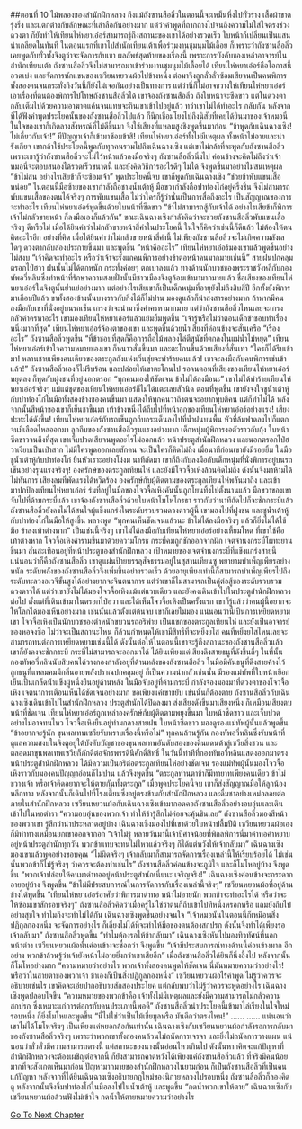 ##ตอนที่ 10 ไม้พลองของสำนักฝึกหลวง
ถึงแม้ถังซานสือลิ่วในตอนนี้จะเหม็นหึ่งไปทั่วร่าง เสื้อผ้าขาดรุ่งริ่ง และแตกต่างกับลักษณะที่เล่าลือกันอย่างมาก แต่ว่าคำพูดที่ถากถางไปจนถึงความไม่ใส่ใจตรงช่วงดวงตา ก็ยังทำให้เทียนไห่หยาเอ๋อร์สามารถรู้ถึงสถานะของเขาได้อย่างรวดเร็ว ใบหน้าก็เปลี่ยนเป็นแสนน่าเกลียดในทันที
ในตอนแรกที่เขาไปสำนักเทียนเต้าเพื่อร่วมงานชุมนุมไม้เลื้อย ก็เพราะว่าถังซานสือลิ่วเคยพูดกับทั่วทั้งจิงตูว่าจะจัดการกับเขา
ผลลัพธ์สุดท้ายของเรื่องนี้ เพราะการบังคับของเหล่าอาจารย์ในสำนักเทียนเต้า ถังซานสือลิ่วจึงไม่สามารถมาเข้าร่วมงานชุมนุมไม้เลื้อยได้ เทียนไห่หยาเอ๋อร์ถือโอกาสนี้อวดเบ่ง และจัดการหักแขนของเซวียนหยวนผ้อไปข้างหนึ่ง ต่อมาจึงถูกลั่วลั่วซ้อมเสียจนเป็นคนพิการ
ทั้งสองคนจนกระทั่งถึงวันนี้ก็ยังไม่เจอกันอย่างเป็นทางการ แต่ว่านี่ก็ไม่อาจขวางให้เทียนไห่หยาเอ๋อร์เอาเรื่องที่ตนต้องพิการไปโทษถังซานสือลิ่วได้
เขาจ้องถังซานสือลิ่ว ถึงใบหน้าจะซีดขาว แต่ในดวงตากลับเต็มไปด้วยความอาฆาตแค้นจนแทบจะกินเขาเข้าไปอยู่แล้ว ทว่าเขาไม่ได้ทำอะไร กลับกัน หลังจากที่ได้ฟังคำพูดประโยคนั้นของถังซานสือลิ่วไปแล้ว ก็นึกเชื่อมโยงไปถึงนิสัยที่เคยได้ยินมาของเจ้าหมอนี่ ในใจของเขาก็เกิดลางสังหรณ์ที่ไม่ดีขึ้นมา จึงใช้เสียงที่แหลมสูงชิงพูดขึ้นมาก่อน “ข้าพูดกับเฉินฉางเซิง! ไม่เกี่ยวกับเจ้า!”
มีปัญญาเจ้าก็เข้ามาซ้อมข้าสิ!
เทียนไห่หยาเอ๋อร์ทั้งไม่มีเหตุผล ทั้งหน้าไม่อายและน่ารังเกียจ เขากล้าใช้ประโยคนี้พูดกับทุกคนรวมไปถึงเฉินฉางเซิง แต่เขาไม่กล้าที่จะพูดกับถังซานสือลิ่ว
เพราะเขารู้ว่าถังซานสือลิ่วจะไม่ไว้หน้าแล้วลงมือจริงๆ
ถังซานสือลิ่วนิ่งไป ค่อนข้างจะคิดไม่ถึงว่าเจ้าหมอนี่จะตอบสนองได้รวดเร็วขนาดนี้ และยังคิดวิธีการอะไรดีๆ ไม่ได้ จึงพูดขึ้นมาอย่างไม่สนเหตุผล “ข้าไม่สน อย่างไรเสียข้าก็จะซ้อมเจ้า”
พูดประโยคนี้จบ เขาก็พูดกับเฉินฉางเซิง “ช่วยข้าพับแขนเสื้อหน่อย”
ในตอนนี้มือซ้ายของเขากำลังถือชามน้ำเต้าหู้ มือขวากำลังถือปาท่องโก๋อยู่ครึ่งชิ้น จึงไม่สามารถพับแขนเสื้อของตนได้จริงๆ
การพับแขนเสื้อ ไม่ว่าใครก็รู้ว่านั่นเป็นการสื่อถึงอะไร เป็นสัญญาณของการจะทำอะไร
เทียนไห่หยาเอ๋อร์พูดขึ้นด้วยใบหน้าที่ซีดขาว “ข้าไม่สามารถสู้กับเจ้าได้ อย่างไรเสียข้าก็พิการ เจ้าไม่กลัวขายหน้า ก็ลงมือเองก็แล้วกัน”
ขณะเฉินฉางเซิงกำลังคิดว่าจะช่วยถังซานสือลิ่วพับแขนเสื้อจริงๆ ดีหรือไม่ เมื่อได้ยินคำว่าไม่กลัวขายหน้าสี่คำในประโยคนี้ ในใจก็คิดว่าเช่นนี้ก็ดีแล้ว ไม่ต้องให้ตนคิดอะไรอีก
อย่างที่คิด เมื่อได้ยินคำว่าไม่กลัวขายหน้าสี่คำนี้ ไม่เพียงถังซานสือลิ่วจะไม่เกิดความลังเลใดๆ ดวงตากลับส่องประกายขึ้นมา และพูดขึ้น “หน้าคืออะไร”
เทียนไห่หยาเอ๋อร์มองเขาแล้วพูดขึ้นอย่างไม่สงบ “เจ้าคิดจะทำอะไร หรือว่าเจ้าจะรังแกคนพิการอย่างข้าต่อหน้าคนมากมายเช่นนี้”
สายฝนปกคลุมตรอกไป่ฮวา ฝนนั้นไม่ได้ตกหนัก กระทั่งค่อยๆ ตกเบาลงแล้ว ทางด้านนักบวชของพระราชวังหลีกับกองทัพอวี่หลินซึ่งทำหน้าที่รักษาความสงบฝั่งนั้นมีชาวเมืองจิงตูล้อมเข้ามามากมายแล้ว
ชื่อเสียงของเทียนไห่หยาเอ๋อร์ในจิงตูนั้นย่ำแย่อย่างมาก แต่อย่างไรเสียเขาก็เป็นเด็กหนุ่มที่อายุยังไม่ถึงสิบสี่ปี อีกทั้งยังพิการมาเกือบปีแล้ว ขาทั้งสองข้างนั้นบางราวกับกิ่งไม้ก็ไม่ปาน มองดูแล้วก็น่าสงสารอย่างมาก ถ้าหากมีคนลงมือกับเขาที่นั่งอยู่บนรถเข็น เกรงว่าจะนำมาซึ่งคำครหามากมาย
แต่ว่าถังซานสือลิ่วไหนเลยจะเกรงกลัวคำครหาอะไร
เขามองเทียนไห่หยาเอ๋อร์แล้วแย้มยิ้มพูดขึ้น “เจ้ารู้หรือไม่ว่าตอนเด็กข้าชอบทำเรื่องหนึ่งมากที่สุด”
เทียนไห่หยาเอ๋อร์จ้องตาของเขา และพูดขึ้นด้วยน้ำเสียงที่ค่อนข้างจะสั่นเครือ “เรื่องอะไร”
ถังซานสือลิ่วพูดขึ้น “ที่ข้าชอบที่สุดก็คือการถือไม้พลองไล่ตีสุนัขที่ตกลงในแม่น้ำไม่หยุด”
เทียนไห่หยาเอ๋อร์เข้าใจความหมายของเขา ก็หนาวสั่นขึ้นมา และตะโกนขึ้นด้วยเสียงที่สั่นเทา “ใครก็ได้รีบเข้ามา! หลานชายเพียงคนเดียวของตระกูลถังแห่งเวิ่นสุ่ยจะทำร้ายคนแล้ว! เขาจะลงมือกับคนพิการเช่นข้าแล้ว!”
ถังซานสือลิ่วเองก็ไม่รีบร้อน และปล่อยให้เขาตะโกนไป รอจนตอนที่เสียงของเทียนไห่หยาเอ๋อร์ หยุดลง ก็พูดกับฝูงชนที่อยู่นอกตรอก “ทุกคนมองให้ชัดเจน ข้าไม่ได้ลงมือนะ”
เขาไม่ได้ทำร้ายเทียนไห่หยาเอ๋อร์จริงๆ แม้แต่ชุดของเทียนไห่หยาเอ๋อร์ก็ไม่ได้แตะเลยสักนิด
ตอนที่พูดขึ้น เขายังจงใจชูน้ำเต้าหู้กับปาท่องโก๋ในมือทั้งสองข้างของคนขึ้นมา แสดงให้ทุกคนว่าถึงตนจะอยากทุบตีคน แต่ก็ทำไม่ได้
หลังจากนั้นสีหน้าของเขาก็เย็นชาขึ้นมา เท้าข้างหนึ่งได้ถีบไปที่หน้าอกของเทียนไห่หยาเอ๋อร์อย่างแรง!
เสียงปะทะได้ดังขึ้น!
เทียนไห่หยาเอ๋อร์กับรถเข็นถูกถีบกระเด็นลงไปที่น้ำฝนบนพื้น หัวที่ล้มฟาดลงไปก็แตกจนมีเลือดไหลออกมา
ลูกถีบของถังซานสือลิ่วรุนแรงอย่างมาก เด็กหนุ่มผู้พิการงอตัวราวกับกุ้ง ใบหน้าซีดขาวจนถึงที่สุด เขาเจ็บปวดเสียจนพูดอะไรไม่ออกแล้ว
หน้าประตูสำนักฝึกหลวง และนอกตรอกไป่ฮวาเงียบเป็นเป่าสาก ไม่มีใครพูดออกเลยสักคน
จะเป็นใครก็คิดไม่ถึง เมื่อนาทีก่อนเขายังมีรอยยิ้ม ในมือชูน้ำเต้าหู้กับปาท่องโก๋ ยืนหัวเราะอย่างโง่งม นาทีถัดมา เขาก็ถึงกับลงมือกับเด็กหนุ่มที่นั่งพิการอยู่บนรถเข็นอย่างรุนแรงจริงๆ!
องครักษ์ของตระกูลเทียนไห่ และยังมีโจวจื้อเหิงล้วนคิดไม่ถึง ดังนั้นจึงมาห้ามได้ไม่ทันการ
เสียงลมที่พัดแรงได้หวีดร้อง องครักษ์กับผู้ติดตามของตระกูลเทียนไห่พลันมาถึง และเข้ามาปกป้องเทียนไห่หยาเอ๋อร์
ร่มที่อยู่ในมือของโจวจื้อเหิงคันนั้นถูกโยนทิ้งไปตั้งนานแล้ว มือขวาของเขาจับไปที่ด้ามกระบี่แล้ว เขาจ้องถังซานสือลิ่วด้วยใบหน้าโมโหโกรธา ราวกับว่านาทีถัดไปก็จะชักกระบี่แล้ว
ถังซานสือลิ่วยังคงไม่ได้สนใจผู้แข็งแกร่งในระดับรวบรวมดวงดาวผู้นี้ เขามองไปที่ฝูงชน และชูน้ำเต้าหู้กับปาท่องโก๋ในมือให้สูงขึ้น พลางพูด “ทุกคนเห็นชัดเจนแล้วนะ ข้าไม่ได้ลงมือจริงๆ แล้วก็ยิ่งไม่ได้ใช้มือ ข้าลงเท้าต่างหาก”
เป็นเช่นนี้จริงๆ เขาไม่ได้ลงมือกับเทียนไห่หยาเอ๋อร์อย่างเหี้ยมโหด ที่เขาใช้คือเท้าต่างหาก
โจวจื้อเหิงคำรามขึ้นมาด้วยความโกรธ กระบี่คมถูกชักออกจากฝัก เจตจำนงกระบี่โผทะยานขึ้นมา สั่นสะเทือนอยู่ที่หน้าประตูของสำนักฝึกหลวง
เป้าหมายของเจตจำนงกระบี่ที่แข็งแกร่งสายนี้ แน่นอนว่าก็คือถังซานสือลิ่ว
เขาดูแผ่นป้ายบรรลุสัจธรรมอยู่ในสุสานเทียนซู พยายามบำเพ็ญเพียรอย่างหนัก ระดับพลังของถังซานสือลิ่วจึงเพิ่มขึ้นอย่างรวดเร็ว ด้วยอายุเพียงเท่านี้ก็สามารถบำเพ็ญเพียรไปถึงระดับทะลวงอเวจีขั้นสูงได้อย่างยากจะจินตนาการ แต่ว่าเขาก็ไม่สามารถเป็นคู่ต่อสู้ของระดับรวบรวมดวงดาวได้
แต่ว่าเขายังไม่ได้มองโจวจื้อเหิงแม้แต่แวบเดียว และยังคงเดินเข้าไปในประตูสำนักฝึกหลวงต่อไป
ตั้งแต่ที่เดินเข้ามาในตรอกไป่ฮวา และได้เห็นโจวจื้อเหิงเป็นครั้งแรก เขาก็รู้แล้วว่าคนผู้นี้อยากจะให้โลกได้มองเห็นอย่างมาก เช่นนั้นแล้วตั้งแต่ต้นจบ เขาก็เลยไม่มอง
แน่นอนว่านี่เป็นการเหยียดหยามเขา
โจวจื้อเหิงเป็นนักบวชของตำหนักขบวนรถอริพ่าย เป็นแขกของตระกูลเทียนไห่ และยังเป็นอาจารย์ของหอจงซื่อ ไม่ว่าจะเป็นสถานะไหน ก็ล้วนกำหนดให้เขามีสิทธิ์ที่จะหยิ่งยโส
คนที่หยิ่งยโสไหนเลยจะสามารถทนต่อการเหยียดหยามเช่นนี้ได้ ดังนั้นต่อให้ในตอนนี้เขาจะรู้ถึงสถานะของถังซานสือลิ่วแล้ว เขาก็ยังคงจะชักกระบี่
กระบี่ไม่สามารถจะออกมาได้
ได้ยินเพียงแค่เสียงดึงสายธนูที่ดังขึ้นถี่ๆ ในที่นั้น
กองทัพอวี่หลินนับสิบคนได้วางกองกำลังอยู่ที่ด้านหลังของถังซานสือลิ่ว ในมือมีคันธนูที่ดึงสายค้างไว้ ลูกธนูที่แหลมคมมีกลิ่นอายพลังปราณปกคลุมอยู่ ก็เป็นความน่ากลัวเช่นนั้น
มีรองแม่ทัพที่ใบหน้าเยือกเย็นเป็นเกล็ดน้ำแข็งผู้หนึ่งยืนอยู่ด้านหลัง ในมือจับอยู่ที่ด้ามกระบี่ กำลังจ้องมองมาที่ดวงตาของโจวจื้อเหิง เจตนาการเตือนเห็นได้ชัดเจนอย่างมาก ขอเพียงแค่เขาขยับ เช่นนั้นก็ต้องตาย
ถังซานสือลิ่วกับเฉินฉางเซิงเดินเข้าไปในสำนักฝึกหลวง ประตูสำนักได้ปิดลงมา ส่งเสียงดังขึ้นมาเสียงหนึ่ง
ก็เหมือนเสียงตบหน้าที่ชัดเจน
เทียนไห่หยาเอ๋อร์ถูกเหล่าองครักษ์กับผู้ติดตามพยุงขึ้นมา ใบหน้าซีดขาว และเจ็บปวดอย่างไม่อาจทนไหว
โจวจื้อเหิงยืนอยู่ท่ามกลางสายฝน ใบหน้าซีดขาว มองดูรองแม่ทัพผู้นั้นแล้วพูดขึ้น “ข้าอยากจะรู้นัก ขุนพลเทพเซวียรับทราบเรื่องนี้หรือไม่”
ทุกคนล้วนรู้กัน กองทัพอวี่หลินซึ่งรับหน้าที่ดูแลความสงบในจิงตูอยู่ใต้บังคับบัญชาของขุนพลเทพอันดับสองของดินแดนต้าลู่เซวียสิ่งชวน และตลอดมาขุนพลเทพเซวียก็ภักดีต่อจักรพรรดินีศักดิ์สิทธิ์ ในวันนี้ท่าทีที่กองทัพอวี่หลินแสดงออกมาตรงหน้าประตูสำนักฝึกหลวง ได้มีความเป็นอริต่อตระกูลเทียนไห่อย่างชัดเจน
รองแม่ทัพผู้นั้นมองโจวจื้อเหิงราวกับมองคนปัญญาอ่อนก็ไม่ปาน แล้วจึงพูดขึ้น “ตระกูลท่านตาข้าก็มีทายาทเพียงคนเดียว ข้าไม่ขวางเจ้า หรือเจ้าคิดอยากจะให้ตายกันทั้งตระกูล”
เมื่อพูดประโยคนี้จบ เขาก็ส่งสัญญาณมือให้ลูกน้องหลีกทาง หลังจากนั้นก็เดินไปที่โรงเตี๊ยมซึ่งอยู่ตรงข้ามกับสำนักฝึกหลวง และดื่มชาอย่างเหม่อลอยต่อ
ภายในสำนักฝึกหลวง เซวียนหยวนผ้อกับเฉินฉางเซิงเข้ามากอดคอถังซานสือลิ่วอย่างอบอุ่นและเดินเข้าไปในหอตำรา
“ความอบอุ่นของพวกเจ้า ทำให้ข้ารู้สึกไม่ค่อยจะคุ้นชินเลย” ถังซานสือลิ่วมองสีหน้าของพวกเขา รู้สึกว่าน่าประหลาดอยู่บ้าง
เฉินฉางเซิงมองไปที่เขาด้วยใบหน้าปลื้มปีติ เซวียนหยวนผ้อเองก็มีท่าทางเหมือนยกเขาออกจากอก
“เจ้าไม่รู้ หลายวันมานี้เจ้าปีศาจน้อยที่พิกลพิการนี่มาด่าทอคำหยาบอยู่หน้าประตูสำนักทุกวัน พวกข้าแทบจะทนไม่ไหวแล้วจริงๆ ก็ได้แต่หวังให้เจ้ากลับมา”
เฉินฉางเซิงมองเขาแล้วพูดอย่างขอบคุณ “ไม่ผิดจริงๆ เจ้ากลับมาก็สามารถจัดการเรื่องเหล่านี้ให้เรียบร้อยได้ ไม่เช่นนั้นพวกข้าก็ไม่รู้จริงๆ ว่าควรจะต้องทำเช่นไร”
ถังซานสือลิ่วค่อนข้างจะภูมิใจ และก็โมโหอยู่บ้าง จึงพูดขึ้น “พวกเจ้าปล่อยให้คนมาด่าทออยู่หน้าประตูสำนักเนี่ยนะ เจริญจริง!”
เฉินฉางเซิงค่อนข้างจะกระดากอายอยู่บ้าง จึงพูดขึ้น “ข้าไม่มีประสบการณ์ในการจัดการกับเรื่องเหล่านี้จริงๆ”
เซวียนหยวนผ้อที่อยู่ด้านข้างได้พูดขึ้น “เทียนไห่หยาเอ๋อร์อาศัยว่าพิการมาด่าทอ หน้าไม่อายนัก พวกข้าจะทำอะไรได้ หรือว่าจะให้ซ้อมเขาสักรอบจริงๆ”
ถังซานสือลิ่วคิดว่าเมื่อครู่ไม่ใช่ว่าตนก็ถีบเข้าไปทีหนึ่งหรอกหรือ แถมยังถีบไปอย่างสุขใจ ทำไมถึงจะทำไม่ได้กัน
เฉินฉางเซิงพูดขึ้นอย่างจนใจ “เจ้าหมอนั้นในตอนนี้ก็เหมือนสิ่งปฏิกูลกองหนึ่ง จะจัดการอย่างไร ก็เลี่ยงไม่ได้ที่จะทำให้มือของตนต้องสกปรก ดังนั้นจึงทำได้เพียงรอเจ้ากลับมา”
ถังซานสือลิ่วพูดขึ้น “ทำไมต้องรอให้ข้ากลับมา”
เฉินฉางเซิงหันไปมองทิวทัศน์ที่นอกหน้าต่าง
เซวียนหยวนผ้อนั้นค่อนข้างจะซื่อกว่า จึงพูดขึ้น “เจ้ามีประสบการณ์ทางด้านนี้ค่อนข้างมาก อีกอย่าง พวกข้าล้วนรู้ว่าเจ้ายังหน้าไม่อายยิ่งกว่าเขาเสียอีก”
เมื่อถังซานสือลิ่วได้ยินก็นิ่งอึ้งไป หลังจากนั้นก็โมโหอย่างมาก “ความหมายว่าอย่างไร พวกเจ้าทั้งสองคนพูดให้ชัดเจน นี่มันหมายความว่าอย่างไร! หรือว่าในสายตาของพวกเจ้า ข้าเองก็เป็นสิ่งปฏิกูลกองหนึ่ง”
เซวียนหยวนผ้อไร้คำพูด ไม่รู้ว่าควรจะอธิบายเช่นไร เขาคิดจะเอ่ยปากอธิบายสักสองประโยค แต่กลับพบว่าไม่รู้ว่าควรจะพูดอย่างไร
เฉินฉางเซิงพูดปลอบใจขึ้น “ความหมายของพวกข้าคือ เจ้าทั้งไม่มีเหตุผลและยังมีความสามารถไม่กลัวความสกปรก ซึ่งเหมาะแก่การต่อกรกับคนประเภทนี้พอดี”
ถังซานสือลิ่วนำประโยคนี้เข้ามาไล่เรียงในใจใหม่รอบหนึ่ง ก็ยิ่งโมโหและพูดขึ้น “นี่ไม่ใช่ว่าเป็นไม้เขี่ยมูลหรือ มันดีกว่าตรงไหน!”
......
......
แน่นอนว่าเขาไม่ได้โมโหจริงๆ เป็นเพียงแค่หยอกล้อกันเท่านั้น เฉินฉางเซิงกับเซวียนหยวนผ้อกำลังรอการกลับมาของถังซานสือลิ่วจริงๆ เพราะว่าพวกเขาทั้งสองคนล้วนไม่ถนัดการเจรจา และยิ่งไม่ถนัดการวางแผน แน่นอนว่าลั่วลั่วมีความสามารถตรงนี้ แต่สถานะของนางนั้นอ่อนไหวเกินไป ดังนั้นหากคิดจะแก้ปัญหาที่สำนักฝึกหลวงจะต้องเผชิญต่อจากนี้ ก็ยังสามารถคาดหวังได้เพียงแค่ถังซานสือลิ่วแล้ว ที่จริงมีคนน้อยมากที่จะสังเกตเห็นมาก่อน ปัญหามากมายของสำนักฝึกหลวงในยามก่อน ก็เป็นถังซานสือลิ่วที่เป็นคนแก้ปัญหา
หลังจากที่ได้ยินเฉินฉางเซิงอธิบายกฎใหม่ของนิกายหลวงไปรอบหนึ่ง ถังซานสือลิ่วก็ลองคิดดู หลังจากนั้นจึงจิ้มปาท่องโก๋ในมือลงไปในน้ำเต้าหู้ และพูดขึ้น “กดน้ำพวกเขาให้ตาย”
เฉินฉางเซิงกับเซวียนหยวนผ้อล้วนฟังไม่เข้าใจ กดน้ำให้ตายหมายความว่าอย่างไร


[Go To Next Chapter]( ./440.md)